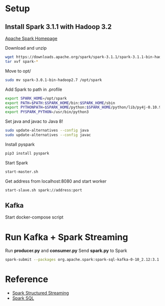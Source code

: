 # Setup

## Install Spark 3.1.1 with Hadoop 3.2
[Apache Spark Homepage](https://www.apache.org/dyn/closer.lua/spark/spark-3.1.1/spark-3.1.1-bin-hadoop3.2.tgz)

Download and unzip
```bash
wget https://downloads.apache.org/spark/spark-3.1.1/spark-3.1.1-bin-hadoop3.2.tgz
tar xvf spark-*
```
Move to opt/
```bash
sudo mv spark-3.0.1-bin-hadoop2.7 /opt/spark
```
Add Spark to path in .profile
```bash
export SPARK_HOME=/opt/spark
export PATH=$PATH:$SPARK_HOME/bin:$SPARK_HOME/sbin
export PYTHONPATH=$SPARK_HOME/python:$SPARK_HOME/python/lib/py4j-0.10.9-src.zip:$PYTHONPATH
export PYSPARK_PYTHON=/usr/bin/python3
```

Set java and javac to Java 8!
```bash
sudo update-alternatives --config java
sudo update-alternatives --config javac
```

Install pyspark
```bash
pip3 install pyspark
```

Start Spark
```bash
start-master.sh
```

Get address from localhost:8080 and start worker
```bash
start-slave.sh spark://address:port
```

## Kafka
Start docker-compose script


# Run Kafka + Spark Streaming

Run **producer.py** and **consumer.py**
Send **spark.py** to Spark
```bash
spark-submit --packages org.apache.spark:spark-sql-kafka-0-10_2.12:3.1.1 spark.py
```

# Reference
- [Spark Structured Streaming](https://spark.apache.org/docs/2.1.3/structured-streaming-programming-guide.html)
- [Spark SQL](https://spark.apache.org/docs/2.1.3/sql-programming-guide.html)


